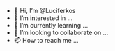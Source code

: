- 👋 Hi, I’m @Luciferkos
- 👀 I’m interested in ...
- 🌱 I’m currently learning ...
- 💞️ I’m looking to collaborate on ...
- 📫 How to reach me ...

<!---
Luciferkos/Luciferkos is a ✨ special ✨ repository because its `README.md` (this file) appears on your GitHub profile.
You can click the Preview link to take a look at your changes.
--->
